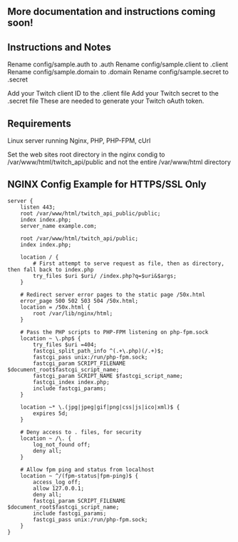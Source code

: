 ## More documentation and instructions coming soon!

## Instructions and Notes

Rename config/sample.auth to .auth
Rename config/sample.client to .client
Rename config/sample.domain to .domain
Rename config/sample.secret to .secret


Add your Twitch client ID to the .client file
Add your Twitch secret to the .secret file
These are needed to generate your Twitch oAuth token.


## Requirements

Linux server running Nginx, PHP, PHP-FPM, cUrl

Set the web sites root directory in the nginx condig to /var/www/html/twitch_api/public and not the entire /var/www/html directory

## NGINX Config Example for HTTPS/SSL Only
```
server {
    listen 443;
    root /var/www/html/twitch_api_public/public;
    index index.php;
    server_name example.com;

    root /var/www/html/twitch_api/public;
    index index.php;

    location / {
        # First attempt to serve request as file, then as directory, then fall back to index.php
        try_files $uri $uri/ /index.php?q=$uri&$args;
    }

    # Redirect server error pages to the static page /50x.html
    error_page 500 502 503 504 /50x.html;
    location = /50x.html {
        root /var/lib/nginx/html;
    }

    # Pass the PHP scripts to PHP-FPM listening on php-fpm.sock
    location ~ \.php$ {
        try_files $uri =404;
        fastcgi_split_path_info ^(.+\.php)(/.+)$;
        fastcgi_pass unix:/run/php-fpm.sock;
        fastcgi_param SCRIPT_FILENAME $document_root$fastcgi_script_name;
        fastcgi_param SCRIPT_NAME $fastcgi_script_name;
        fastcgi_index index.php;
        include fastcgi_params;
    }

    location ~* \.(jpg|jpeg|gif|png|css|js|ico|xml)$ {
        expires 5d;
    }

    # Deny access to . files, for security
    location ~ /\. {
        log_not_found off;
        deny all;
    }

    # Allow fpm ping and status from localhost
    location ~ ^/(fpm-status|fpm-ping)$ {
        access_log off;
        allow 127.0.0.1;
        deny all;
        fastcgi_param SCRIPT_FILENAME $document_root$fastcgi_script_name;
        include fastcgi_params;
        fastcgi_pass unix:/run/php-fpm.sock;
    }
}
```